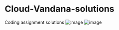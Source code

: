 # Cloud-Vandana-solutions
Coding assignment solutions
![image](https://github.com/jiteshjampa/Cloud-Vandana-solutions/assets/79923685/2be87a45-a6cb-49d9-824c-bd78d6cec847)
![image](https://github.com/jiteshjampa/Cloud-Vandana-solutions/assets/79923685/1acb280c-931a-48d0-979f-b2de3245296f)
